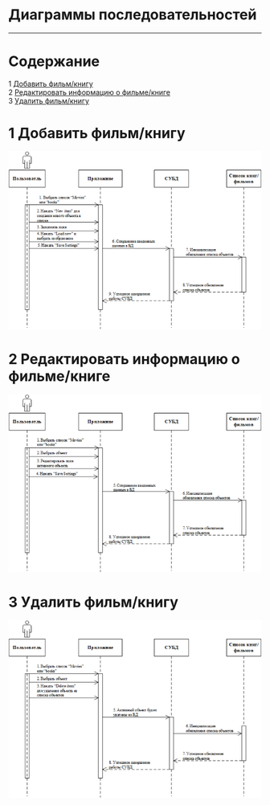 # Диаграммы последовательностей
---

# Содержание
1 [Добавить фильм/книгу](#add)  
2 [Редактировать информацию о фильме/книге](#edit)  
3 [Удалить фильм/книгу](#delete)

<a name="add"/>

# 1 Добавить фильм/книгу
![Добавить фильм/книгу](../../../Images/System%20design/add(sq).png)

<a name="edit"/>

# 2 Редактировать информацию о фильме/книге
![Редактировать информацию о фильме/книге](../../../Images/System%20design/edit(sq).png)

<a name="delete"/>

# 3 Удалить фильм/книгу
![Удалить фильм/книгу](../../../Images/System%20design/delete(sq).png)